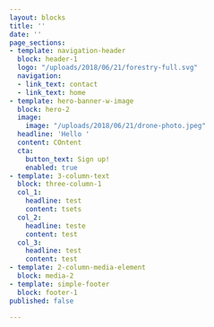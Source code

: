 ```yaml
---
layout: blocks
title: ''
date: ''
page_sections:
- template: navigation-header
  block: header-1
  logo: "/uploads/2018/06/21/forestry-full.svg"
  navigation:
  - link_text: contact
  - link_text: home
- template: hero-banner-w-image
  block: hero-2
  image:
    image: "/uploads/2018/06/21/drone-photo.jpeg"
  headline: 'Hello '
  content: COntent
  cta:
    button_text: Sign up!
    enabled: true
- template: 3-column-text
  block: three-column-1
  col_1:
    headline: test
    content: tsets
  col_2:
    headline: teste
    content: test
  col_3:
    headline: test
    content: test
- template: 2-column-media-element
  block: media-2
- template: simple-footer
  block: footer-1
published: false

---
```

